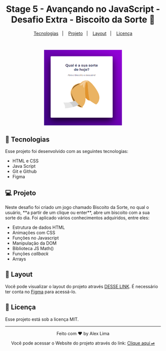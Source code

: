 <h1 align="center"> Stage 5 - Avançando no JavaScript - Desafio Extra - Biscoito da Sorte 🚀 </h1>

<p align="center">
  <a href="#-tecnologias">Tecnologias</a>&nbsp;&nbsp;&nbsp;|&nbsp;&nbsp;&nbsp;
  <a href="#-projeto">Projeto</a>&nbsp;&nbsp;&nbsp;|&nbsp;&nbsp;&nbsp;
  <a href="#-layout">Layout</a>&nbsp;&nbsp;&nbsp;|&nbsp;&nbsp;&nbsp;
  <a href="#memo-licença">Licença</a>
</p>

<br>

<p align="center">
  <img alt="Avançando no JavaScript" src="./public/images/readme.png" width="50%">
</p>

## 🚀 Tecnologias

Esse projeto foi desenvolvido com as seguintes tecnologias:

- HTML e CSS
- Java Script
- Git e Github
- Figma

## 💻 Projeto

<p align="start">
Neste desafio foi criado um jogo chamado Biscoito da Sorte, no qual o usuário, **a partir de um clique ou enter**, abre um biscoito com a sua sorte do dia. Foi aplicado vários conhecimentos adquiridos, entre eles:

- Estrutura de dados HTML
- Animações com CSS
- Funções no Javascript
- Manipulação da DOM
- Biblioteca JS Math()
- Funções *callback*
- Arrays</p>

## 🔖 Layout

Você pode visualizar o layout do projeto através [DESSE LINK](https://www.figma.com/file/ymVwbooTA1l4CABHRtxVJe/Biscoito-da-Sorte-(Community)?node-id=0%3A1&t=KCFKwYsqlL9PXmwR-0). É necessário ter conta no [Figma](https://figma.com) para acessá-lo.

## :memo: Licença

Esse projeto está sob a licença MIT.

---

<p align="center">Feito com  ♥  by Alex Lima</p>

<p align="center">Você pode acessar o Website do projeto através do link: 
<a href= "https://alima07.github.io/rocketseat-stage5-desafio-biscoito-da-sorte" target="_blank"> Clique aqui ⏯ </a>
</p>




